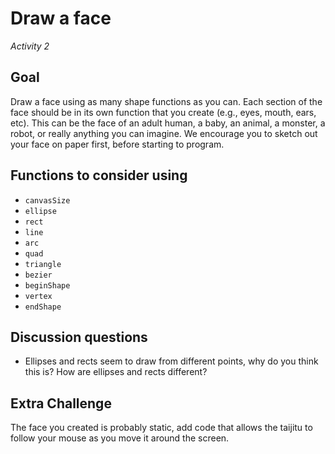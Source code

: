 # Draw a face
_Activity 2_

## Goal
Draw a face using as many shape functions as you can. Each section of the face should be in its own function that you create (e.g., eyes, mouth, ears, etc). This can be the face of an adult human, a baby, an animal, a monster, a robot, or really anything you can imagine. We encourage you to sketch out your face on paper first, before starting to program.

## Functions to consider using
* `canvasSize`
* `ellipse`
* `rect`
* `line`
* `arc`
* `quad`
* `triangle`
* `bezier`
* `beginShape`
* `vertex`
* `endShape`

## Discussion questions
* Ellipses and rects seem to draw from different points, why do you think this is? How are ellipses and rects different?

## Extra Challenge
The face you created is probably static, add code that allows the taijitu to follow your mouse as you move it around the screen.
